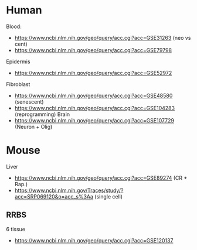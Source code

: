 # Human 
Blood:
* https://www.ncbi.nlm.nih.gov/geo/query/acc.cgi?acc=GSE31263 (neo vs cent)
* https://www.ncbi.nlm.nih.gov/geo/query/acc.cgi?acc=GSE79798

Epidermis
* https://www.ncbi.nlm.nih.gov/geo/query/acc.cgi?acc=GSE52972

Fibroblast
* https://www.ncbi.nlm.nih.gov/geo/query/acc.cgi?acc=GSE48580 (senescent)
* https://www.ncbi.nlm.nih.gov/geo/query/acc.cgi?acc=GSE104283 (reprogramming)
Brain
* https://www.ncbi.nlm.nih.gov/geo/query/acc.cgi?acc=GSE107729 (Neuron + Olig)

# Mouse
Liver
* https://www.ncbi.nlm.nih.gov/geo/query/acc.cgi?acc=GSE89274 (CR + Rap.)
* https://www.ncbi.nlm.nih.gov/Traces/study/?acc=SRP069120&o=acc_s%3Aa (single cell)

## RRBS
6 tissue
* https://www.ncbi.nlm.nih.gov/geo/query/acc.cgi?acc=GSE120137
